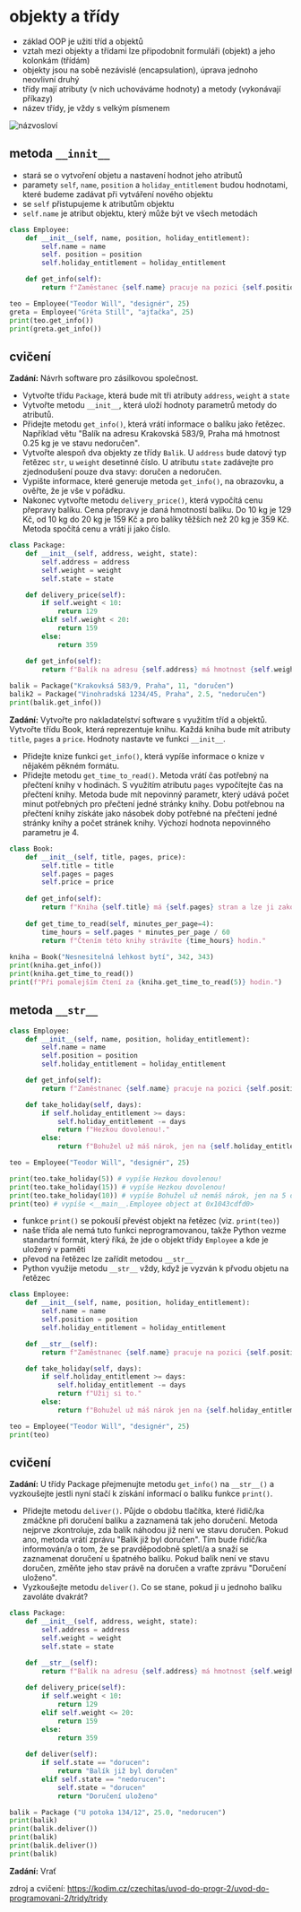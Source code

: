 # objekty a třídy
- základ OOP je užití tříd a objektů
- vztah mezi objekty a třídami lze připodobnit formuláři (objekt) a jeho kolonkám (třídám)
- objekty jsou na sobě nezávislé (encapsulation), úprava jednoho neovlivní druhý
- třídy mají atributy (v nich uchováváme hodnoty) a metody (vykonávají příkazy)
- název třídy, je vždy s velkým písmenem

![názvosloví](<Python OOP Terminology.jpeg>)

## metoda `__innit__`
- stará se o vytvoření objetu a nastavení hodnot jeho atributů
- paramety `self`, `name`, `position` a `holiday_entitlement` budou hodnotami, které budeme zadávat při vytváření nového objektu
- se `self` přistupujeme k atributům objektu
- `self.name` je atribut objektu, který může být ve všech metodách
```python
class Employee:
    def __init__(self, name, position, holiday_entitlement):
        self.name = name
        self. position = position
        self.holiday_entitlement = holiday_entitlement

    def get_info(self):
        return f"Zaměstanec {self.name} pracuje na pozici {self.position} může čerpat dovolenou v rozsahu {self.holiday_entitlement} dnů."

teo = Employee("Teodor Will", "designér", 25)
greta = Employee("Gréta Still", "ajťačka", 25)
print(teo.get_info())
print(greta.get_info())
```

## cvičení

**Zadání:** Návrh software pro zásilkovou společnost.
- Vytvořte třídu `Package`, která bude mít tři atributy `address`, `weight` a `state`
- Vytvořte metodu `__init__`, která uloží hodnoty parametrů metody do atributů.
- Přidejte metodu `get_info()`, která vrátí informace o balíku jako řetězec. Například větu "Balík na adresu Krakovská 583/9, Praha má hmotnost 0.25 kg je ve stavu nedoručen".
- Vytvořte alespoň dva objekty ze třídy `Balik`. U `address` bude datový typ řetězec `str`, u `weight` desetinné číslo. U atributu `state` zadávejte pro zjednodušení pouze dva stavy: doručen a nedoručen.
- Vypište informace, které generuje metoda `get_info()`, na obrazovku, a ověřte, že je vše v pořádku.
- Nakonec vytvořte metodu `delivery_price()`, která vypočítá cenu přepravy balíku. Cena přepravy je daná hmotností balíku. Do 10 kg je 129 Kč, od 10 kg do 20 kg je 159 Kč a pro balíky těžších než 20 kg je 359 Kč. Metoda spočítá cenu a vrátí ji jako číslo.
```python
class Package:
    def __init__(self, address, weight, state):
        self.address = address
        self.weight = weight
        self.state = state

    def delivery_price(self):
        if self.weight < 10:
            return 129
        elif self.weight < 20:
            return 159
        else:
            return 359

    def get_info(self):
        return f"Balík na adresu {self.address} má hmotnost {self.weight} kg, cena za jeho dopravu je {self.delivery_price()} a momentálně je ve stavu {self.state}."
    
balik = Package("Krakovksá 583/9, Praha", 11, "doručen")
balik2 = Package("Vinohradská 1234/45, Praha", 2.5, "nedoručen")
print(balik.get_info())
```

**Zadání:** Vytvořte pro nakladatelství software s využitím tříd a objektů. Vytvořte třídu Book, která reprezentuje knihu. Každá kniha bude mít atributy `title`, `pages` a `price`. Hodnoty nastavte ve funkci `__init__`.
- Přidejte knize funkci `get_info()`, která vypíše informace o knize v nějakém pěkném formátu.
- Přidejte metodu `get_time_to_read()`. Metoda vrátí čas potřebný na přečtení knihy v hodinách. S využitím atributu `pages` vypočítejte čas na přečtení knihy. Metoda bude mít nepovinný parametr, který udává počet minut potřebných pro přečtení jedné stránky knihy. Dobu potřebnou na přečtení knihy získáte jako násobek doby potřebné na přečtení jedné stránky knihy a počet stránek knihy. Výchozí hodnota nepovinného parametru je 4.

```python
class Book:
    def __init__(self, title, pages, price):
        self.title = title
        self.pages = pages
        self.price = price
    
    def get_info(self):
        return f"Kniha {self.title} má {self.pages} stran a lze ji zakoupit za {self.price} Kč."
    
    def get_time_to_read(self, minutes_per_page=4):
        time_hours = self.pages * minutes_per_page / 60
        return f"Čtením této knihy strávíte {time_hours} hodin."
    
kniha = Book("Nesnesitelná lehkost bytí", 342, 343)
print(kniha.get_info())
print(kniha.get_time_to_read())
print(f"Při pomalejším čtení za {kniha.get_time_to_read(5)} hodin.")
```

## metoda `__str__`
```python
class Employee:
    def __init__(self, name, position, holiday_entitlement):
        self.name = name
        self.position = position
        self.holiday_entitlement = holiday_entitlement

    def get_info(self):
        return f"Zaměstnanec {self.name} pracuje na pozici {self.position}."

    def take_holiday(self, days):
        if self.holiday_entitlement >= days:
            self.holiday_entitlement -= days
            return f"Hezkou dovolenou!."
        else:
            return f"Bohužel už máš nárok, jen na {self.holiday_entitlement} dnů."

teo = Employee("Teodor Will", "designér", 25)

print(teo.take_holiday(5)) # vypíše Hezkou dovolenou!
print(teo.take_holiday(15)) # vypíše Hezkou dovolenou!
print(teo.take_holiday(10)) # vypíše Bohužel už nemáš nárok, jen na 5 dnů.
print(teo) # vypíše <__main__.Employee object at 0x1043cdfd0>
```
- funkce `print()` se pokouší převést objekt na řetězec (viz. `print(teo)`)
- naše třída ale nemá tuto funkci neprogramovanou, takže Python vezme standartní formát, který říká, že jde o objekt třídy `Employee` a kde je uložený v paměti
- převod na řetězec lze zařídit metodou `__str__`
- Python využije metodu `__str__` vždy, když je vyzván k přvodu objetu na řetězec 
```python
class Employee:
    def __init__(self, name, position, holiday_entitlement):
        self.name = name
        self.position = position
        self.holiday_entitlement = holiday_entitlement

    def __str__(self):
        return f"Zaměstnanec {self.name} pracuje na pozici {self.position}."

    def take_holiday(self, days):
        if self.holiday_entitlement >= days:
            self.holiday_entitlement -= days
            return f"Užij si to."
        else:
            return f"Bohužel už máš nárok jen na {self.holiday_entitlement} dní."

teo = Employee("Teodor Will", "designér", 25)
print(teo)
```

## cvičení

**Zadání:** U třídy Package přejmenujte metodu `get_info()` na `__str__()` a vyzkoušejte jestli nyní stačí k získání informací o balíku funkce `print()`.
- Přidejte metodu `deliver()`. Půjde o obdobu tlačítka, které řidič/ka zmáčkne při doručení balíku a zaznamená tak jeho doručení. Metoda nejprve zkontroluje, zda balík náhodou již není ve stavu doručen. Pokud ano, metoda vrátí zprávu "Balík již byl doručen". Tím bude řidič/ka informován/a o tom, že se pravděpodobně spletl/a a snaží se zaznamenat doručení u špatného balíku. Pokud balík není ve stavu doručen, změňte jeho stav právě na doručen a vraťte zprávu "Doručení uloženo".
- Vyzkoušejte metodu `deliver()`. Co se stane, pokud ji u jednoho balíku zavoláte dvakrát?
```python
class Package:
    def __init__(self, address, weight, state):
        self.address = address
        self.weight = weight
        self.state = state

    def __str__(self):
        return f"Balík na adresu {self.address} má hmotnost {self.weight} kg je ve stavu {self.state}"
    
    def delivery_price(self):
        if self.weight < 10:
            return 129
        elif self.weight <= 20:
            return 159
        else:
            return 359
        
    def deliver(self):
        if self.state == "dorucen":
            return "Balík již byl doručen"
        elif self.state == "nedorucen":
            self.state = "dorucen"
            return "Doručení uloženo"

balik = Package ("U potoka 134/12", 25.0, "nedorucen")
print(balik)
print(balik.deliver())
print(balik)
print(balik.deliver())
print(balik)
```

**Zadání:** Vrať

zdroj a cvičení: https://kodim.cz/czechitas/uvod-do-progr-2/uvod-do-programovani-2/tridy/tridy